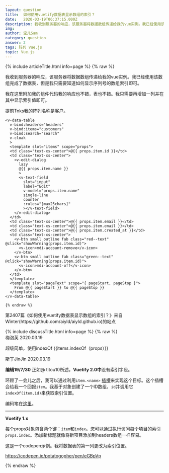 ```yaml
---
layout: question
title:  如何使用vuetify数据表显示数组的索引？
date:   2020-03-19T06:37:15.000Z
description: 我收到服务器的响应，该服务器将数据数组传递给我的vue实例。我已经使用该数组完成了数据表，但是我只需要知道如何显示序列号的数组索引即可。我在这里附加我...
img: 
author: 宝儿Sam
category: question
answer: 2
tags: 阵列 Vue.js
topic: Vue.js
---
```

<div class="article-root">
  <div class="article">
    {% include articleTitle.html info=page %}
    {% raw %}
    <div class="article-content"><p><font style="vertical-align: inherit;"><font style="vertical-align: inherit;">我收到服务器的响应，该服务器将数据数组传递给我的vue实例。</font><font style="vertical-align: inherit;">我已经使用该数组完成了数据表，但是我只需要知道如何显示序列号的数组索引即可。</font></font></p>

<p><font style="vertical-align: inherit;"><font style="vertical-align: inherit;">我在这里附加我的组件代码我的响应也不错，表也不错。我只需要再增加一列并在其中显示索引值即可。</font></font></p>

<p><font style="vertical-align: inherit;"><font style="vertical-align: inherit;">提前Tnks我的阵列名称是客户。</font></font></p>

<pre><code>&lt;v-data-table<font></font>
  v-bind:headers="headers"<font></font>
  v-bind:items="customers"<font></font>
  v-bind:search="search"<font></font>
  v-cloak<font></font>
  &gt;<font></font>
  &lt;template slot="items" scope="props"&gt;<font></font>
  &lt;td class="text-xs-center"&gt;@{{ props.item.id }}&lt;/td&gt;<font></font>
  &lt;td class="text-xs-center"&gt;<font></font>
    &lt;v-edit-dialog<font></font>
      lazy<font></font>
      @{{ props.item.name }}<font></font>
      &gt;<font></font>
      &lt;v-text-field<font></font>
        slot="input"<font></font>
        label="Edit"<font></font>
        v-model="props.item.name"<font></font>
        single-line<font></font>
        counter<font></font>
        :rules="[max25chars]"<font></font>
        &gt;&lt;/v-text-field&gt;<font></font>
    &lt;/v-edit-dialog&gt;<font></font>
  &lt;/td&gt;<font></font>
  &lt;td class="text-xs-center"&gt;@{{ props.item.email }}&lt;/td&gt;<font></font>
  &lt;td class="text-xs-center"&gt;@{{ props.item.email }}&lt;/td&gt;<font></font>
  &lt;td class="text-xs-center"&gt;@{{ props.item.created_at }}&lt;/td&gt;<font></font>
  &lt;td class="text-xs-center"&gt;<font></font>
    &lt;v-btn small outline fab class="red--text" @click="showWarning(props.item.id)"&gt;<font></font>
      &lt;v-icon&gt;mdi-account-remove&lt;/v-icon&gt;<font></font>
    &lt;/v-btn&gt;<font></font>
    &lt;v-btn small outline fab class="green--text" @click="showWarning(props.item.id)"&gt;<font></font>
      &lt;v-icon&gt;mdi-account-off&lt;/v-icon&gt;<font></font>
    &lt;/v-btn&gt;<font></font>
  &lt;/td&gt;<font></font>
  &lt;/template&gt;<font></font>
  &lt;template slot="pageText" scope="{ pageStart, pageStop }"&gt;<font></font>
    From @{{ pageStart }} to @{{ pageStop }}<font></font>
  &lt;/template&gt;<font></font>
&lt;/v-data-table&gt;<font></font>
</code></pre></div>
    {% endraw %}
  </div>
  <p class="winter_mark">第2407篇《如何使用vuetify数据表显示数组的索引？》来自Winter(https://github.com/aiyld/aiyld.github.io)的站点</p>
  <div class="discuss-wrapper">
    {% include discussTitle.html info=page %}
    {% raw %}
    <div class="discuss-list">
    <div class="discuss-item">
        <div class="discuss-parent">
          <div class="discuss-meta">
            <span class="discuss-user">梅泡芙</span>
            <span class="discuss-time">2020.03.19</span>
          </div>
          <div class="discuss-comment"><p><font style="vertical-align: inherit;"><font style="vertical-align: inherit;">超级简单，使用indexOf {{items.indexOf（props）}}</font></font></p></div>
        </div></div><div class="discuss-item">
        <div class="discuss-parent">
          <div class="discuss-meta">
            <span class="discuss-user">斯丁JinJin</span>
            <span class="discuss-time">2020.03.19</span>
          </div>
          <div class="discuss-comment"><p><strong><font style="vertical-align: inherit;"><font style="vertical-align: inherit;">编辑19/7/30</font></font></strong><font style="vertical-align: inherit;"><font style="vertical-align: inherit;"> 
正如@ titou10所述，</font></font><strong><font style="vertical-align: inherit;"><font style="vertical-align: inherit;">Vuetify 2.0中</font></font></strong><font style="vertical-align: inherit;"><font style="vertical-align: inherit;">没有索引字段</font><font style="vertical-align: inherit;">。</font></font></p>

<p><font style="vertical-align: inherit;"><font style="vertical-align: inherit;">环顾了一会儿之后，我可以通过利用</font></font><code>item.&lt;name&gt;</code> <a href="https://vuetifyjs.com/en/components/data-tables#api" rel="noreferrer"><font style="vertical-align: inherit;"><font style="vertical-align: inherit;">插槽</font></font></a><font style="vertical-align: inherit;"><font style="vertical-align: inherit;">来实现这个目标</font><font style="vertical-align: inherit;">。</font><font style="vertical-align: inherit;">这个插槽会给我一个回报</font></font><code>item</code><font style="vertical-align: inherit;"><font style="vertical-align: inherit;">。</font><font style="vertical-align: inherit;">我基于对象创建了一个ID数组，</font></font><code>id</code><font style="vertical-align: inherit;"><font style="vertical-align: inherit;">并调用它</font></font><code>indexOf(item.id)</code><font style="vertical-align: inherit;"><font style="vertical-align: inherit;">来获取索引位置。</font></font></p>

<p><font style="vertical-align: inherit;"><font style="vertical-align: inherit;">编码笔在</font></font><a href="https://codepen.io/anon/pen/JgNPQd?&amp;editable=true&amp;editors=101" rel="noreferrer"><font style="vertical-align: inherit;"><font style="vertical-align: inherit;">这里</font></font></a><font style="vertical-align: inherit;"><font style="vertical-align: inherit;">。</font></font></p>

<hr>

<p><strong><font style="vertical-align: inherit;"><font style="vertical-align: inherit;">Vuetify 1.x</font></font></strong></p>

<p><font style="vertical-align: inherit;"><font style="vertical-align: inherit;">每个props对象包含两个键：</font></font><code>item</code><font style="vertical-align: inherit;"><font style="vertical-align: inherit;">和</font></font><code>index</code><font style="vertical-align: inherit;"><font style="vertical-align: inherit;">。</font><font style="vertical-align: inherit;">您可以通过执行访问每个项目的索引</font></font><code>props.index</code><font style="vertical-align: inherit;"><font style="vertical-align: inherit;">。</font><font style="vertical-align: inherit;">添加新标题就像将新项目添加到headers数组一样容易。</font></font></p>

<p><font style="vertical-align: inherit;"><font style="vertical-align: inherit;">这是一个codepen示例。</font><font style="vertical-align: inherit;">我将数据表的第一列更改为索引位置。</font></font></p>

<p><a href="https://codepen.io/potatogopher/pen/eGBpVp" rel="noreferrer"><font style="vertical-align: inherit;"><font style="vertical-align: inherit;">https://codepen.io/potatogopher/pen/eGBpVp</font></font></a></p></div>
        </div></div>
    </div>
    {% endraw %}
  </div>
<div>
